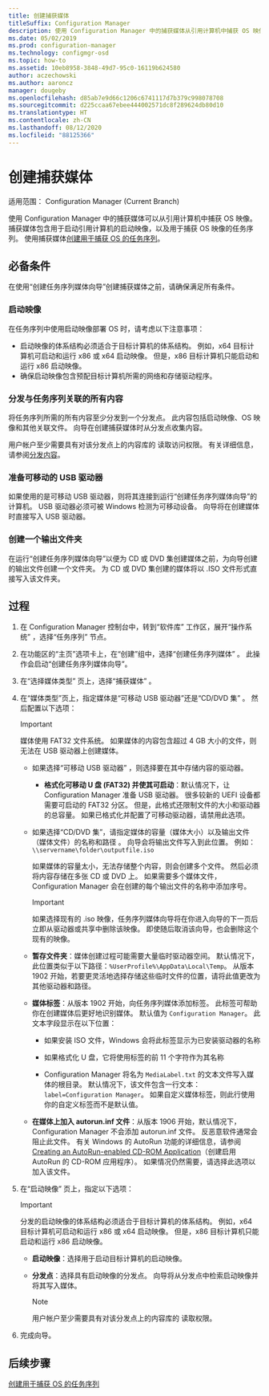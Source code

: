 ```yaml
---
title: 创建捕获媒体
titleSuffix: Configuration Manager
description: 使用 Configuration Manager 中的捕获媒体从引用计算机中捕获 OS 映像。
ms.date: 05/02/2019
ms.prod: configuration-manager
ms.technology: configmgr-osd
ms.topic: how-to
ms.assetid: 10eb8958-3848-49d7-95c0-16119b624580
author: aczechowski
ms.author: aaroncz
manager: dougeby
ms.openlocfilehash: d85ab7e9d66c1206c6741117d7b379c998078708
ms.sourcegitcommit: d225ccaa67ebee444002571dc8f289624db80d10
ms.translationtype: HT
ms.contentlocale: zh-CN
ms.lasthandoff: 08/12/2020
ms.locfileid: "88125366"
---
```

# <a name="create-capture-media"></a>创建捕获媒体

适用范围：  Configuration Manager (Current Branch)

使用 Configuration Manager 中的捕获媒体可以从引用计算机中捕获 OS 映像。 捕获媒体包含用于启动引用计算机的启动映像，以及用于捕获 OS 映像的任务序列。 使用捕获媒体[创建用于捕获 OS 的任务序列](create-a-task-sequence-to-capture-an-operating-system.md)。  


## <a name="prerequisites"></a>必备条件

在使用“创建任务序列媒体向导”创建捕获媒体之前，请确保满足所有条件。

### <a name="boot-image"></a>启动映像

在任务序列中使用启动映像部署 OS 时，请考虑以下注意事项：

- 启动映像的体系结构必须适合于目标计算机的体系结构。 例如，x64 目标计算机可启动和运行 x86 或 x64 启动映像。 但是，x86 目标计算机只能启动和运行 x86 启动映像。
- 确保启动映像包含预配目标计算机所需的网络和存储驱动程序。

### <a name="distribute-all-content-associated-with-the-task-sequence"></a>分发与任务序列关联的所有内容

将任务序列所需的所有内容至少分发到一个分发点。 此内容包括启动映像、OS 映像和其他关联文件。 向导在创建捕获媒体时从分发点收集内容。

用户帐户至少需要具有对该分发点上的内容库的  读取访问权限。 有关详细信息，请参阅[分发内容](../../core/servers/deploy/configure/deploy-and-manage-content.md#bkmk_distribute)。

### <a name="prepare-the-removable-usb-drive"></a>准备可移动的 USB 驱动器

如果使用的是可移动 USB 驱动器，则将其连接到运行“创建任务序列媒体向导”的计算机。 USB 驱动器必须可被 Windows 检测为可移动设备。 向导将在创建媒体时直接写入 USB 驱动器。

### <a name="create-an-output-folder"></a>创建一个输出文件夹

在运行“创建任务序列媒体向导”以便为 CD 或 DVD 集创建媒体之前，为向导创建的输出文件创建一个文件夹。 为 CD 或 DVD 集创建的媒体将以 .ISO 文件形式直接写入该文件夹。


## <a name="process"></a>过程

1. 在 Configuration Manager 控制台中，转到“软件库”  工作区，展开“操作系统”  ，选择“任务序列”  节点。  

2. 在功能区的“主页”选项卡上，在“创建”组中，选择“创建任务序列媒体”    。 此操作会启动“创建任务序列媒体向导”。  

3. 在“选择媒体类型”  页上，选择“捕获媒体”  。  

4. 在“媒体类型”页上，指定媒体是“可移动 USB 驱动器”还是“CD/DVD 集”    。 然后配置以下选项：  

    > [!IMPORTANT]  
    > 媒体使用 FAT32 文件系统。 如果媒体的内容包含超过 4 GB 大小的文件，则无法在 USB 驱动器上创建媒体。  

    - 如果选择“可移动 USB 驱动器”  ，则选择要在其中存储内容的驱动器。  

        - **格式化可移动 U 盘 (FAT32) 并使其可启动**：默认情况下，让 Configuration Manager 准备 USB 驱动器。 很多较新的 UEFI 设备都需要可启动的 FAT32 分区。 但是，此格式还限制文件的大小和驱动器的总容量。 如果已格式化并配置了可移动驱动器，请禁用此选项。

    - 如果选择“CD/DVD 集”，请指定媒体的容量（媒体大小）以及输出文件（媒体文件）的名称和路径    。 向导会将输出文件写入到此位置。 例如：`\\servername\folder\outputfile.iso`  

        如果媒体的容量太小，无法存储整个内容，则会创建多个文件。 然后必须将内容存储在多张 CD 或 DVD 上。 如果需要多个媒体文件，Configuration Manager 会在创建的每个输出文件的名称中添加序号。  

        > [!IMPORTANT]  
        > 如果选择现有的 .iso 映像，任务序列媒体向导将在你进入向导的下一页后立即从驱动器或共享中删除该映像。 即使随后取消该向导，也会删除这个现有的映像。  

    - **暂存文件夹**<!--1359388-->：媒体创建过程可能需要大量临时驱动器空间。 默认情况下，此位置类似于以下路径：`%UserProfile%\AppData\Local\Temp`。 从版本 1902 开始，若要更灵活地选择存储这些临时文件的位置，请将此值更改为其他驱动器和路径。  

    - **媒体标签**<!--1359388-->：从版本 1902 开始，向任务序列媒体添加标签。 此标签可帮助你在创建媒体后更好地识别媒体。 默认值为 `Configuration Manager`。 此文本字段显示在以下位置：  

        - 如果安装 ISO 文件，Windows 会将此标签显示为已安装驱动器的名称  

        - 如果格式化 U 盘，它将使用标签的前 11 个字符作为其名称  

        - Configuration Manager 将名为 `MediaLabel.txt` 的文本文件写入媒体的根目录。 默认情况下，该文件包含一行文本：`label=Configuration Manager`。 如果自定义媒体标签，则此行使用你的自定义标签而不是默认值。  

    - **在媒体上加入 autorun.inf 文件**<!-- 4090666 -->：从版本 1906 开始，默认情况下，Configuration Manager 不会添加 autorun.inf 文件。 反恶意软件通常会阻止此文件。 有关 Windows 的 AutoRun 功能的详细信息，请参阅 [Creating an AutoRun-enabled CD-ROM Application](https://docs.microsoft.com/windows/desktop/shell/autoplay)（创建启用 AutoRun 的 CD-ROM 应用程序）。 如果情况仍然需要，请选择此选项以加入该文件。  

5. 在“启动映像”  页上，指定以下选项：  

    > [!IMPORTANT]  
    > 分发的启动映像的体系结构必须适合于目标计算机的体系结构。 例如，x64 目标计算机可启动和运行 x86 或 x64 启动映像。 但是，x86 目标计算机只能启动和运行 x86 启动映像。  

    - **启动映像**：选择用于启动目标计算机的启动映像。  

    - **分发点**：选择具有启动映像的分发点。 向导将从分发点中检索启动映像并将其写入媒体。  

        > [!NOTE]  
        > 用户帐户至少需要具有对该分发点上的内容库的  读取权限。  

6. 完成向导。  


## <a name="next-steps"></a>后续步骤

[创建用于捕获 OS 的任务序列](create-a-task-sequence-to-capture-an-operating-system.md)

